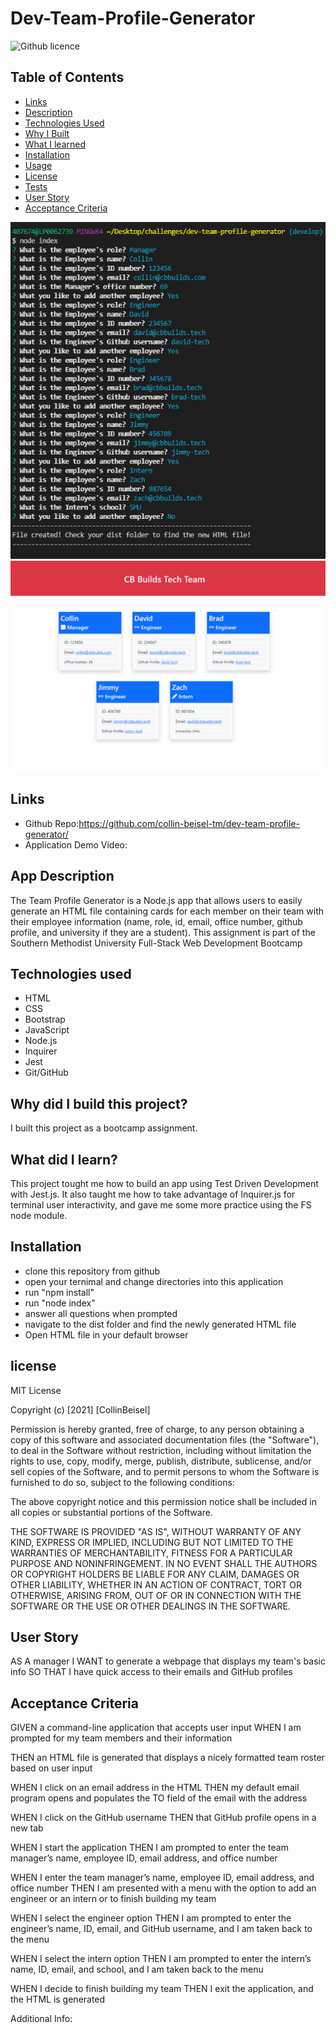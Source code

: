 # Dev-Team-Profile-Generator

 ![Github licence](http://img.shields.io/badge/license-MIT-blue.svg)

 ## Table of Contents
  * [Links](#links)
  * [Description](#app-descriptino)
  * [Technologies Used](#technologies-used)
  * [Why I Built](#why-did-i-build-this-project)
  * [What I learned](#what-did-i-learn)
  * [Installation](#installation)
  * [Usage](#usage)
  * [License](#license)
  * [Tests](#tests)
  * [User Story](#User-Story)
  * [Acceptance Criteria](#acceptance-criteria)

![App Terminal Screenshot](https://github.com/collin-beisel-tm/dev-team-profile-generator/blob/main/assets/images/terminal-screenshot.PNG)
![App Terminal Screenshot](https://github.com/collin-beisel-tm/dev-team-profile-generator/blob/main/assets/images/browser-screenshot.PNG)

## Links
 - Github Repo:https://github.com/collin-beisel-tm/dev-team-profile-generator/
 - Application Demo Video:
## App Description

The Team Profile Generator is a Node.js app that allows users to easily generate an HTML file containing cards for each member on their team with their employee information (name, role, id, email, office number, github profile, and university if they are a student). This assignment is part of the Southern Methodist University Full-Stack Web Development Bootcamp

## Technologies used
- HTML
- CSS
- Bootstrap
- JavaScript
- Node.js
- Inquirer
- Jest
- Git/GitHub

## Why did I build this project?
I built this project as a bootcamp assignment. 

## What did I learn?
This project tought me how to build an app using Test Driven Development with Jest.js. It also taught me how to take advantage of Inquirer.js for terminal user interactivity, and gave me some more practice using the FS node module.

## Installation
 - clone this repository from github
  - open your ternimal and change directories into this application
  - run "npm install"
  - run "node index"
  - answer all questions when prompted
  - navigate to the dist folder and find the newly generated HTML file
  - Open HTML file in your default browser
## license
MIT License

Copyright (c) [2021] [CollinBeisel]

Permission is hereby granted, free of charge, to any person obtaining a copy of this software and associated documentation files (the "Software"), to deal in the Software without restriction, including without limitation the rights to use, copy, modify, merge, publish, distribute, sublicense, and/or sell copies of the Software, and to permit persons to whom the Software is furnished to do so, subject to the following conditions:

The above copyright notice and this permission notice shall be included in all copies or substantial portions of the Software.

THE SOFTWARE IS PROVIDED "AS IS", WITHOUT WARRANTY OF ANY KIND, EXPRESS OR IMPLIED, INCLUDING BUT NOT LIMITED TO THE WARRANTIES OF MERCHANTABILITY, FITNESS FOR A PARTICULAR PURPOSE AND NONINFRINGEMENT. IN NO EVENT SHALL THE AUTHORS OR COPYRIGHT HOLDERS BE LIABLE FOR ANY CLAIM, DAMAGES OR OTHER LIABILITY, WHETHER IN AN ACTION OF CONTRACT, TORT OR OTHERWISE, ARISING FROM, OUT OF OR IN CONNECTION WITH THE SOFTWARE OR THE USE OR OTHER DEALINGS IN THE SOFTWARE.

## User Story
AS A manager
I WANT to generate a webpage that displays my team's basic info
SO THAT I have quick access to their emails and GitHub profiles

## Acceptance Criteria
GIVEN a command-line application that accepts user input
WHEN I am prompted for my team members and their information

THEN an HTML file is generated that displays a nicely formatted team roster based on user input

WHEN I click on an email address in the HTML
THEN my default email program opens and populates the TO field of the email with the address

WHEN I click on the GitHub username
THEN that GitHub profile opens in a new tab

WHEN I start the application
THEN I am prompted to enter the team manager’s name, employee ID, email address, and office number

WHEN I enter the team manager’s name, employee ID, email address, and office number
THEN I am presented with a menu with the option to add an engineer or an intern or to finish building my team

WHEN I select the engineer option
THEN I am prompted to enter the engineer’s name, ID, email, and GitHub username, and I am taken back to the menu

WHEN I select the intern option
THEN I am prompted to enter the intern’s name, ID, email, and school, and I am taken back to the menu

WHEN I decide to finish building my team
THEN I exit the application, and the HTML is generated

Additional Info:
